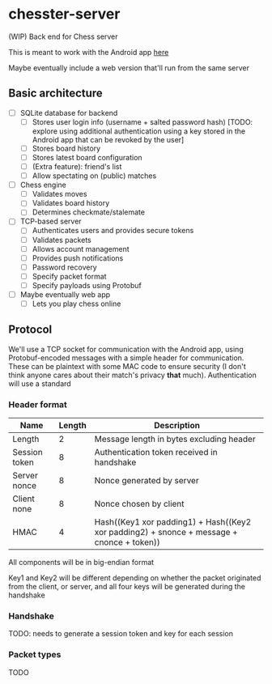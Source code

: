 # chesster-server
(WIP) Back end for Chess server

This is meant to work with the Android app [here](https://github.com/cactorium/chesster-app)

Maybe eventually include a web version that'll run from the same server

## Basic architecture

- [ ] SQLite database for backend
  - [ ] Stores user login info (username + salted password hash) [TODO: explore using additional authentication using a key stored in the Android app that can be revoked by the user]
  - [ ] Stores board history
  - [ ] Stores latest board configuration
  - [ ] (Extra feature): friend's list
  - [ ] Allow spectating on (public) matches
- [ ] Chess engine
  - [ ] Validates moves
  - [ ] Validates board history
  - [ ] Determines checkmate/stalemate
- [ ] TCP-based server
  - [ ] Authenticates users and provides secure tokens
  - [ ] Validates packets
  - [ ] Allows account management
  - [ ] Provides push notifications
  - [ ] Password recovery
  - [ ] Specify packet format
  - [ ] Specify payloads using Protobuf
- [ ] Maybe eventually web app
  - [ ] Lets you play chess online

## Protocol
We'll use a TCP socket for communication with the Android app, using Protobuf-encoded messages with a simple header for communication.
These can be plaintext with some MAC code to ensure security (I don't think anyone cares about their match's privacy __that__ much).
Authentication will use a standard

### Header format

|Name            | Length    |Description                    |
|----------------|-----------|-------------------------------|
| Length         | 2         | Message length in bytes excluding header |
| Session token  | 8         | Authentication token received in handshake |
| Server nonce   | 8         | Nonce generated by server |
| Client none    | 8         | Nonce chosen by client |
| HMAC           | 4         | Hash((Key1 xor padding1) + Hash((Key2 xor padding2) + snonce + message + cnonce + token)) |

All components will be in big-endian format

Key1 and Key2 will be different depending on whether the packet originated from the client, or server, and all four keys will be generated during the handshake

### Handshake
TODO: needs to generate a session token and key for each session

### Packet types
TODO
